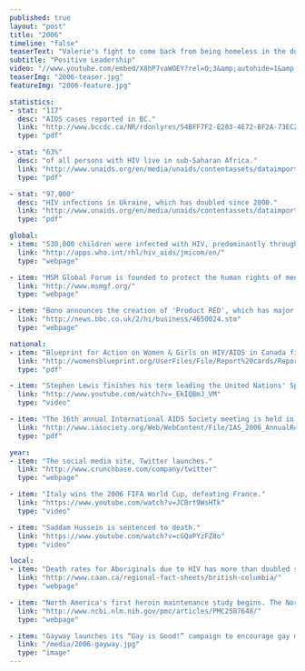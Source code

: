 ```yaml
---
published: true
layout: "post"
title: "2006"
timeline: "false"
teaserText: "Valerie's fight to come back from being homeless in the downtown east side to being a community leader is a true testament to the human spirit."
subtitle: "Positive Leadership"
video: "//www.youtube.com/embed/X8hP7vaWOEY?rel=0;3&amp;autohide=1&amp;showinfo=0"
teaserImg: "2006-teaser.jpg"
featureImg: "2006-feature.jpg"

statistics:
- stat: "117"
  desc: "AIDS cases reported in BC."
  link: "http://www.bccdc.ca/NR/rdonlyres/54BFF7F2-E283-4E72-BF2A-73EC2813F0D1/0/HIV_Annual_Report_2011_20111011.pdf"
  type: "pdf"

- stat: "63%"
  desc: "of all persons with HIV live in sub-Saharan Africa."
  link: "http://www.unaids.org/en/media/unaids/contentassets/dataimport/pub/epireport/2006/2006_epiupdate_en.pdf"
  type: "pdf"

- stat: "97,000"
  desc: "HIV infections in Ukraine, which has doubled since 2000."
  link: "http://www.unaids.org/en/media/unaids/contentassets/dataimport/pub/epireport/2006/2006_epiupdate_en.pdf"
  type: "pdf"

global:
- item: "530,000 children were infected with HIV, predominantly through mother-to-child transmission."
  link: "http://apps.who.int/rhl/hiv_aids/jmicom/en/"
  type: "webpage"

- item: "MSM Global Forum is founded to protect the human rights of men who have sex with men."
  link: "http://www.msmgf.org/"
  type: "webpage"

- item: "Bono announces the creation of 'Product RED', which has major retailers sell special red products and a portion of the money go to the Global Fund."
  link: "http://news.bbc.co.uk/2/hi/business/4650024.stm"
  type: "webpage"

national:
- item: "Blueprint for Action on Women & Girls on HIV/AIDS in Canada first report card is created."
  link: "http://womensblueprint.org/UserFiles/File/Report%20cards/Report%20Card%20English%202006.pdf"
  type: "pdf"

- item: "Stephen Lewis finishes his term leading the United Nations' Special Envoy for HIV/AIDS in Africa. During this address he states: 'For my own part, when I leave the post of envoy at the end of the year, I have asked that my successor be an African, but most important, an African women'"
  link: "http://www.youtube.com/watch?v=_EkIQBmJ_VM"
  type: "video"

- item: "The 16th annual International AIDS Society meeting is held in Toronto."
  link: "http://www.iasociety.org/Web/WebContent/File/IAS_2006_AnnualReport.pdf "
  type: "pdf"

year:
- item: "The social media site, Twitter launches."
  link: "http://www.crunchbase.com/company/twitter"
  type: "webpage"

- item: "Italy wins the 2006 FIFA World Cup, defeating France."
  link: "https://www.youtube.com/watch?v=JCBrt9WsHTk"
  type: "video"

- item: "Saddam Hussein is sentenced to death."
  link: "https://www.youtube.com/watch?v=cGQaPYzFZ8o"
  type: "video"

local:
- item: "Death rates for Aboriginals due to HIV has more than doubled since 1993, while the rate for other populations has significantly decreased."
  link: "http://www.caan.ca/regional-fact-sheets/british-columbia/"
  type: "webpage"

- item: "North America's first heroin maintenance study begins. The North American Opiate Medication Initiative (NAOMI) begins enrolling in Vancouver."
  link: "http://www.ncbi.nlm.nih.gov/pmc/articles/PMC2587648/"
  type: "webpage"

- item: "Gayway launches its “Gay is Good!” campaign to encourage gay men to share knowledge, friendship and experiences with each other."
  link: "/media/2006-gayway.jpg"
  type: "image"
---
```

